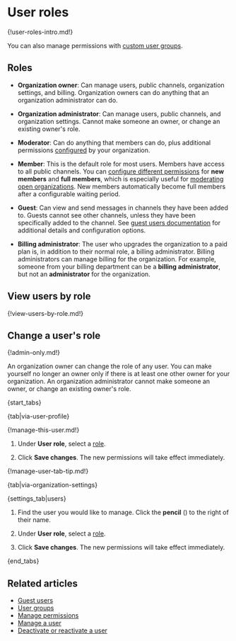 # User roles

{!user-roles-intro.md!}

You can also manage permissions with [custom user groups](/help/user-groups).

## Roles

* **Organization owner**: Can manage users, public channels, organization
  settings, and billing. Organization owners can do anything that an
  organization administrator can do.

* **Organization administrator**: Can manage users, public channels, and
  organization settings. Cannot make someone an owner, or change an existing
  owner's role.

* **Moderator**: Can do anything that members can do, plus additional
  permissions [configured](/help/manage-permissions) by
  your organization.

* **Member**: This is the default role for most users. Members have access to
  all public channels. You can [configure different
  permissions](/help/restrict-permissions-of-new-members) for **new members**
  and **full members**, which is especially useful for [moderating open
  organizations](/help/moderating-open-organizations). New members automatically
  become full members after a configurable waiting period.

* **Guest**: Can view and send messages in channels they have been added to.
  Guests cannot see other channels, unless they have been specifically added to
  the channel. See [guest users documentation](/help/guest-users) for additional
  details and configuration options.

* **Billing administrator**: The user who upgrades the organization to
  a paid plan is, in addition to their normal role, a billing
  administrator.  Billing administrators can manage billing for the organization.
  For example, someone from your billing department can be a **billing
  administrator**, but not an **administrator** for the organization.

## View users by role

{!view-users-by-role.md!}

## Change a user's role

{!admin-only.md!}

An organization owner can change the role of any user. You can make yourself no
longer an owner only if there is at least one other owner for your organization.
An organization administrator cannot make someone an owner, or change an
existing owner's role.

{start_tabs}

{tab|via-user-profile}

{!manage-this-user.md!}

1. Under **User role**, select a [role](#roles).

1. Click **Save changes**. The new permissions will take effect immediately.

{!manage-user-tab-tip.md!}

{tab|via-organization-settings}

{settings_tab|users}

1. Find the user you would like to manage. Click the **pencil**
   (<i class="fa fa-pencil"></i>) to the right of their name.

1. Under **User role**, select a [role](#roles).

1. Click **Save changes**. The new permissions will take effect immediately.

{end_tabs}

## Related articles

* [Guest users](/help/guest-users)
* [User groups](/help/user-groups)
* [Manage permissions](/help/manage-permissions)
* [Manage a user](/help/manage-a-user)
* [Deactivate or reactivate a user](/help/deactivate-or-reactivate-a-user)
